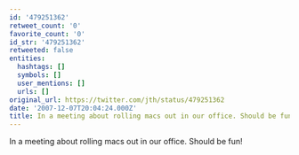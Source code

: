 ```yaml
---
id: '479251362'
retweet_count: '0'
favorite_count: '0'
id_str: '479251362'
retweeted: false
entities:
  hashtags: []
  symbols: []
  user_mentions: []
  urls: []
original_url: https://twitter.com/jth/status/479251362
date: '2007-12-07T20:04:24.000Z'
title: In a meeting about rolling macs out in our office. Should be fun!
---
```


In a meeting about rolling macs out in our office. Should be fun!